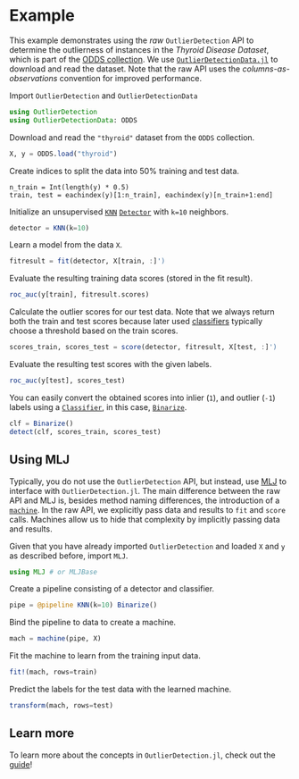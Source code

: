 # Example

This example demonstrates using the *raw* `OutlierDetection` API to determine the outlierness of instances in the *Thyroid Disease Dataset*, which is part of the [ODDS collection](http://odds.cs.stonybrook.edu/). We use [`OutlierDetectionData.jl`](https://github.com/davnn/OutlierDetectionData.jl) to download and read the dataset. Note that the raw API uses the *columns-as-observations* convention for improved performance.

Import `OutlierDetection` and `OutlierDetectionData`

```julia
using OutlierDetection
using OutlierDetectionData: ODDS
```

Download and read the `"thyroid"` dataset from the `ODDS` collection.

```julia
X, y = ODDS.load("thyroid")
```

Create indices to split the data into 50% training and test data.

```
n_train = Int(length(y) * 0.5)
train, test = eachindex(y)[1:n_train], eachindex(y)[n_train+1:end]
```

Initialize an unsupervised [`KNN`](@ref) [`Detector`](@ref) with `k=10` neighbors.

```julia
detector = KNN(k=10)
```

Learn a model from the data `X`.

```julia
fitresult = fit(detector, X[train, :]')
```

Evaluate the resulting training data scores (stored in the fit result).

```julia
roc_auc(y[train], fitresult.scores)
```

Calculate the outlier scores for our test data. Note that we always return both the train and test scores because later used [classifiers](../../API/base/#OutlierDetection.Classifier) typically choose a threshold based on the train scores.

```julia
scores_train, scores_test = score(detector, fitresult, X[test, :]')
```

Evaluate the resulting test scores with the given labels.

```julia
roc_auc(y[test], scores_test)
```

You can easily convert the obtained scores into inlier (`1`), and outlier (`-1`) labels using a [`Classifier`](@ref), in this case, [`Binarize`](@ref).

```julia
clf = Binarize()
detect(clf, scores_train, scores_test)
```

## Using MLJ

Typically, you do not use the `OutlierDetection` API, but instead, use [MLJ](https://github.com/alan-turing-institute/MLJ.jl) to interface with `OutlierDetection.jl`. The main difference between the raw API and MLJ is, besides method naming differences, the introduction of a [`machine`](https://alan-turing-institute.github.io/MLJ.jl/dev/machines/). In the raw API, we explicitly pass data and results to `fit` and `score` calls. Machines allow us to hide that complexity by implicitly passing data and results.

Given that you have already imported `OutlierDetection` and loaded `X` and `y` as described before, import `MLJ`.

```julia
using MLJ # or MLJBase
```

Create a pipeline consisting of a detector and classifier.

```julia
pipe = @pipeline KNN(k=10) Binarize()
```

Bind the pipeline to data to create a machine.

```julia
mach = machine(pipe, X)
```

Fit the machine to learn from the training input data.

```julia
fit!(mach, rows=train)
```

Predict the labels for the test data with the learned machine.

```julia
transform(mach, rows=test)
```

## Learn more

To learn more about the concepts in `OutlierDetection.jl`, check out the [guide](../../documentation/guide/)!
